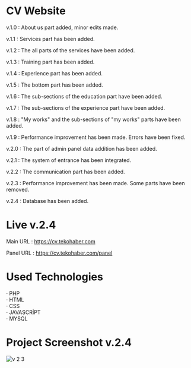# CV Website

v.1.0 : About us part added, minor edits made.

v.1.1 : Services part has been added.

v.1.2 : The all parts of the services have been added.

v.1.3 : Training part has been added.

v.1.4 : Experience part has been added.

v.1.5 : The bottom part has been added.

v.1.6 : The sub-sections of the education part have been added.

v.1.7 : The sub-sections of the experience part have been added.

v.1.8 : "My works" and the sub-sections of "my works" parts have been added.

v.1.9 : Performance improvement has been made. Errors have been fixed.

v.2.0 : The part of admin panel data addition has been added.

v.2.1 : The system of entrance has been integrated.

v.2.2 : The communication part has been added.

v.2.3 : Performance improvement has been made. Some parts have been removed.

v.2.4 : Database has been added.

# Live v.2.4

Main URL : https://cv.tekohaber.com

Panel URL : https://cv.tekohaber.com/panel

# Used Technologies

· PHP<br>
· HTML<br>
· CSS<br>
· JAVASCRİPT<br>
· MYSQL<br>

# Project Screenshot v.2.4
![v 2 3](https://user-images.githubusercontent.com/40199261/127152197-92ff3ed2-9fa8-4a43-bed8-cf03ea5f8ae2.png)












 
